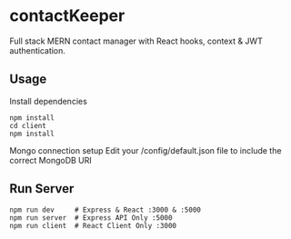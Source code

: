 # contactKeeper

Full stack MERN contact manager with React hooks, context & JWT authentication.

## Usage
Install dependencies
```
npm install
cd client
npm install
```

Mongo connection setup
Edit your /config/default.json file to include the correct MongoDB URI

## Run Server
```
npm run dev     # Express & React :3000 & :5000
npm run server  # Express API Only :5000
npm run client  # React Client Only :3000
```
